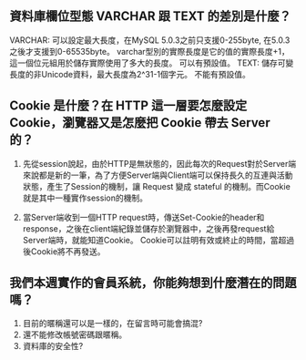## 資料庫欄位型態 VARCHAR 跟 TEXT 的差別是什麼？
  VARCHAR:
    可以設定最大長度，在MySQL 5.0.3之前只支援0-255byte, 在5.0.3之後才支援到0-65535byte。
    varchar型別的實際長度是它的值的實際長度+1，這一個位元組用於儲存實際使用了多大的長度。
    可以有預設值。
  TEXT:
    儲存可變長度的非Unicode資料，最大長度為2^31-1個字元。
    不能有預設值。


## Cookie 是什麼？在 HTTP 這一層要怎麼設定 Cookie，瀏覽器又是怎麼把 Cookie 帶去 Server 的？
1. 先從session說起，由於HTTP是無狀態的，因此每次的Request對於Server端來說都是新的一筆，為了方便Server端與Client端可以保持長久的互連與活動狀態，產生了Session的機制，讓 Request 變成 stateful 的機制。而Cookie就是其中一種實作session的機制。

2. 當Server端收到一個HTTP request時，傳送Set-Cookie的header和response，之後在client端紀錄並儲存於瀏覽器中，之後再發request給Server端時，就能知道Cookie。 Cookie可以註明有效或終止的時間，當超過後Cookie將不再發送。



## 我們本週實作的會員系統，你能夠想到什麼潛在的問題嗎？

1. 目前的暱稱還可以是一樣的，在留言時可能會搞混?
2. 還不能修改帳號密碼跟暱稱。
3. 資料庫的安全性?

